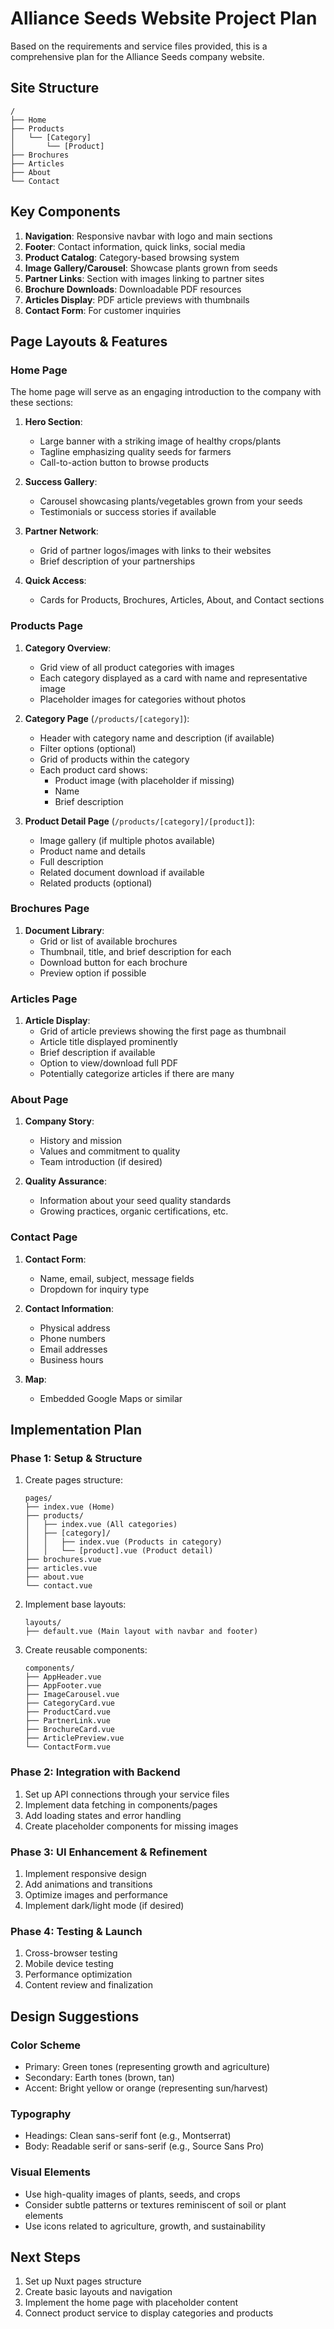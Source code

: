 # Alliance Seeds Website Project Plan

Based on the requirements and service files provided, this is a comprehensive plan for the Alliance Seeds company website.

## Site Structure

```
/
├── Home
├── Products
│   └── [Category]
│       └── [Product]
├── Brochures
├── Articles
├── About
└── Contact
```

## Key Components

1. **Navigation**: Responsive navbar with logo and main sections
2. **Footer**: Contact information, quick links, social media
3. **Product Catalog**: Category-based browsing system
4. **Image Gallery/Carousel**: Showcase plants grown from seeds
5. **Partner Links**: Section with images linking to partner sites
6. **Brochure Downloads**: Downloadable PDF resources
7. **Articles Display**: PDF article previews with thumbnails
8. **Contact Form**: For customer inquiries

## Page Layouts & Features

### Home Page

The home page will serve as an engaging introduction to the company with these sections:

1. **Hero Section**:
   - Large banner with a striking image of healthy crops/plants
   - Tagline emphasizing quality seeds for farmers
   - Call-to-action button to browse products

2. **Success Gallery**:
   - Carousel showcasing plants/vegetables grown from your seeds
   - Testimonials or success stories if available

3. **Partner Network**:
   - Grid of partner logos/images with links to their websites
   - Brief description of your partnerships

4. **Quick Access**:
   - Cards for Products, Brochures, Articles, About, and Contact sections

### Products Page

1. **Category Overview**:
   - Grid view of all product categories with images
   - Each category displayed as a card with name and representative image
   - Placeholder images for categories without photos

2. **Category Page** (`/products/[category]`):
   - Header with category name and description (if available)
   - Filter options (optional)
   - Grid of products within the category
   - Each product card shows:
     - Product image (with placeholder if missing)
     - Name
     - Brief description

3. **Product Detail Page** (`/products/[category]/[product]`):
   - Image gallery (if multiple photos available)
   - Product name and details
   - Full description
   - Related document download if available
   - Related products (optional)

### Brochures Page

1. **Document Library**:
   - Grid or list of available brochures
   - Thumbnail, title, and brief description for each
   - Download button for each brochure
   - Preview option if possible

### Articles Page

1. **Article Display**:
   - Grid of article previews showing the first page as thumbnail
   - Article title displayed prominently
   - Brief description if available
   - Option to view/download full PDF
   - Potentially categorize articles if there are many

### About Page

1. **Company Story**:
   - History and mission
   - Values and commitment to quality
   - Team introduction (if desired)

2. **Quality Assurance**:
   - Information about your seed quality standards
   - Growing practices, organic certifications, etc.

### Contact Page

1. **Contact Form**:
   - Name, email, subject, message fields
   - Dropdown for inquiry type

2. **Contact Information**:
   - Physical address
   - Phone numbers
   - Email addresses
   - Business hours

3. **Map**:
   - Embedded Google Maps or similar

## Implementation Plan

### Phase 1: Setup & Structure

1. Create pages structure:
   ```
   pages/
   ├── index.vue (Home)
   ├── products/
   │   ├── index.vue (All categories)
   │   ├── [category]/
   │   │   ├── index.vue (Products in category)
   │   │   └── [product].vue (Product detail)
   ├── brochures.vue
   ├── articles.vue
   ├── about.vue
   └── contact.vue
   ```

2. Implement base layouts:
   ```
   layouts/
   ├── default.vue (Main layout with navbar and footer)
   ```

3. Create reusable components:
   ```
   components/
   ├── AppHeader.vue
   ├── AppFooter.vue
   ├── ImageCarousel.vue
   ├── CategoryCard.vue
   ├── ProductCard.vue
   ├── PartnerLink.vue
   ├── BrochureCard.vue
   ├── ArticlePreview.vue
   └── ContactForm.vue
   ```

### Phase 2: Integration with Backend

1. Set up API connections through your service files
2. Implement data fetching in components/pages
3. Add loading states and error handling
4. Create placeholder components for missing images

### Phase 3: UI Enhancement & Refinement

1. Implement responsive design
2. Add animations and transitions
3. Optimize images and performance
4. Implement dark/light mode (if desired)

### Phase 4: Testing & Launch

1. Cross-browser testing
2. Mobile device testing
3. Performance optimization
4. Content review and finalization

## Design Suggestions

### Color Scheme
- Primary: Green tones (representing growth and agriculture)
- Secondary: Earth tones (brown, tan)
- Accent: Bright yellow or orange (representing sun/harvest)

### Typography
- Headings: Clean sans-serif font (e.g., Montserrat)
- Body: Readable serif or sans-serif (e.g., Source Sans Pro)

### Visual Elements
- Use high-quality images of plants, seeds, and crops
- Consider subtle patterns or textures reminiscent of soil or plant elements
- Use icons related to agriculture, growth, and sustainability

## Next Steps

1. Set up Nuxt pages structure
2. Create basic layouts and navigation
3. Implement the home page with placeholder content
4. Connect product service to display categories and products